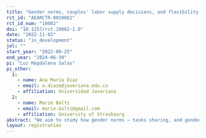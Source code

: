```yaml
---
title: "Gender norms, couples' labor supply decisions, and flexibility in working conditions in Colombia"
rct_id: "AEARCTR-0010082"
rct_id_num: "10082"
doi: "10.1257/rct.10082-1.0"
date: "2022-11-03"
status: "in_development"
jel: ""
start_year: "2022-09-25"
end_year: "2024-06-30"
pi: "Luz Magdalena Salas"
pi_other:
  1:
    - name: Ana Maria Diaz
    - email: a.diaze@javeriana.edu.co
    - affiliation: Universidad Javeriana
  2:
    - name: Marie Boltz
    - email: marie.boltz@gmail.com
    - affiliation: University of Strasbourg
abstract: "We aim to study how gender norms – tasks sharing, and gender roles - affect intra-household decisions about labor market participation and the likelihood for each spouse to accept flexible work arrangements. We will first conduct a baseline survey representative for cohabiting couples in Bogotá to elicit gender norms concerning labor market participation and willingness to accept flexible jobs. The objective is to identify whether Colombia is a context of pluralistic ignorance, namely whether Colombians hold an opinion, but mistakenly believe that others hold the opposite opinion. As a result, individuals behave in ways that are incongruent with their personal opinions and congruent, instead with what they mistakenly believe to be the norm. Contingent on finding this evidence, in a second step, we will conduct a discrete choice experiment among couples where we will measure how the willingness to work and the propensity to accept flexible work will vary by gender and according to experimental variations: (i) the presence of the other spouse when making one’s choices, (ii) providing or not the information about what is the average preferences of other couples from the same neighborhood about female labor force participation and male and female willingness to accept a flexible job. This project will make an original contribution by drawing a direct link between the growing literature on the demand for flexibility at the workplace and the one on intra-family decisions. "
layout: registration
---
```



